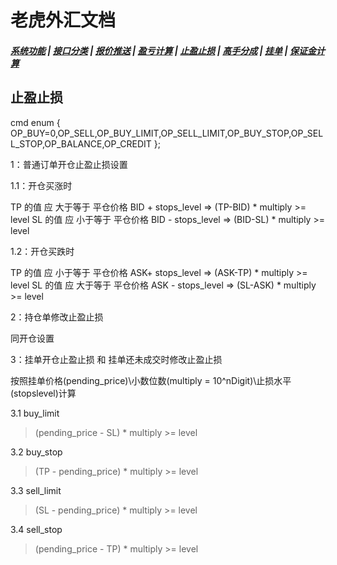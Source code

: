 # <span id = "liucheng">老虎外汇文档</span>

##### [系统功能](/) |  [接口分类](/api/category.html) | [报价推送](/quote.html) | [盈亏计算](/formula.html) | [止盈止损](/level.html) | [高手分成](/bouns.html) | [挂单](/pending.html) | [保证金计算](/ouccupy_asset.html)

## 止盈止损
cmd 
enum { OP_BUY=0,OP_SELL,OP_BUY_LIMIT,OP_SELL_LIMIT,OP_BUY_STOP,OP_SELL_STOP,OP_BALANCE,OP_CREDIT };

1：普通订单开仓止盈止损设置

1.1：开仓买涨时

TP 的值 应 大于等于 平仓价格 BID + stops_level => (TP-BID) * multiply >= level 
SL 的值 应 小于等于 平仓价格 BID - stops_level => (BID-SL) * multiply >= level

1.2：开仓买跌时

TP 的值 应 小于等于 平仓价格 ASK+ stops_level => (ASK-TP) * multiply >= level 
SL 的值 应 大于等于 平仓价格 ASK - stops_level => (SL-ASK) * multiply >= level


2：持仓单修改止盈止损

同开仓设置

3：挂单开仓止盈止损 和 挂单还未成交时修改止盈止损

按照挂单价格(pending_price)\小数位数(multiply = 10^nDigit)\止损水平(stopslevel)计算

3.1 buy_limit 
>(pending_price - SL) * multiply >= level

3.2 buy_stop 
>(TP - pending_price) * multiply >= level

3.3 sell_limit 
>(SL - pending_price) * multiply >= level

3.4 sell_stop 
>(pending_price - TP) * multiply >= level